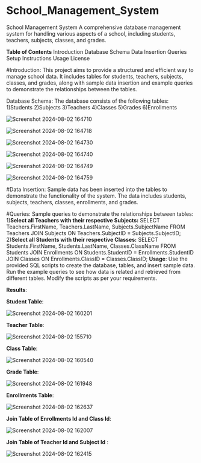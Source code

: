 # School_Management_System

School Management System
A comprehensive database management system for handling various aspects of a school, including students, teachers, subjects, classes, and grades.

**Table of Contents**
Introduction
Database Schema
Data Insertion
Queries
Setup Instructions
Usage
License

#Introduction:
This project aims to provide a structured and efficient way to manage school data. It includes tables for students, teachers, subjects, classes, and grades, along with sample data insertion and example queries to demonstrate the relationships between the tables.

Database Schema:
The database consists of the following tables:
      1)Students
      2)Subjects
      3)Teachers
      4)Classes
      5)Grades
      6)Enrollments
      
![Screenshot 2024-08-02 164710](https://github.com/user-attachments/assets/6d9dd8be-e779-429b-95a7-bafee054e2ea)

![Screenshot 2024-08-02 164718](https://github.com/user-attachments/assets/3b19b4f0-6954-41a2-a5d5-a583809a4b42)

![Screenshot 2024-08-02 164730](https://github.com/user-attachments/assets/793c8a9f-7f83-429a-8151-c84299483cd1)

![Screenshot 2024-08-02 164740](https://github.com/user-attachments/assets/6ab69087-8001-4962-9627-deae85058bf7)

![Screenshot 2024-08-02 164749](https://github.com/user-attachments/assets/00536dda-9915-4ddf-bd46-51c153a24a71)

![Screenshot 2024-08-02 164759](https://github.com/user-attachments/assets/808cc164-2782-4f0e-9016-0fbecf7f604a)

#Data Insertion:
Sample data has been inserted into the tables to demonstrate the functionality of the system. The data includes students, subjects, teachers, classes, enrollments, and grades.

#Queries:
Sample queries to demonstrate the relationships between tables:
            1)**Select all Teachers with their respective Subjects:**
                    SELECT Teachers.FirstName, Teachers.LastName, Subjects.SubjectName
                    FROM Teachers
                    JOIN Subjects ON Teachers.SubjectID = Subjects.SubjectID;
            2)**Select all Students with their respective Classes:**
                    SELECT Students.FirstName, Students.LastName, Classes.ClassName
                    FROM Students
                    JOIN Enrollments ON Students.StudentID = Enrollments.StudentID
                    JOIN Classes ON Enrollments.ClassID = Classes.ClassID;
**Usage**:
Use the provided SQL scripts to create the database, tables, and insert sample data.
Run the example queries to see how data is related and retrieved from different tables.
Modify the scripts as per your requirements.

**Results**:

**Student Table**:

![Screenshot 2024-08-02 160201](https://github.com/user-attachments/assets/041a9af0-f5a3-4c5b-8e36-6744628e7d05)

**Teacher Table**:

![Screenshot 2024-08-02 155710](https://github.com/user-attachments/assets/148dc5c2-4cd5-4258-bc6e-ae7ce0fa872f)

**Class Table**:

![Screenshot 2024-08-02 160540](https://github.com/user-attachments/assets/403c4350-ca73-4175-b405-523111ab766a)

**Grade Table**:

![Screenshot 2024-08-02 161948](https://github.com/user-attachments/assets/2d61bd2a-e638-4778-8aa4-66e4d47a3815)

**Enrollments Table**:

![Screenshot 2024-08-02 162637](https://github.com/user-attachments/assets/2ca79d59-83c0-41a0-ab1c-4bbe6ccca48e)

**Join Table of Enrollments Id and  Class Id**:

![Screenshot 2024-08-02 162007](https://github.com/user-attachments/assets/262c51fe-4312-42c1-ac2c-3ad2f52eebdc)

**Join Table of Teacher Id and Subject Id** :

![Screenshot 2024-08-02 162415](https://github.com/user-attachments/assets/fea40585-80d2-4476-9c29-4534b7237dd7)








